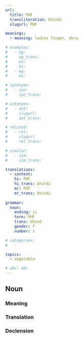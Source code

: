 ```yaml
---
url: 
  title: भिंडी
  transliteration: bhindi
  slugurl: भिंडी

meanings:
  - meaning: ladies finger, okra

# examples:
#   - eg:
#     eg_trans: 
#     en:
#     hi:
#   - eg:
#     en:

# synonyms:
#   - syn: 
#     syn_trans: 

# antonyms:
#   - ant:
#     slugurl:
#     ant_trans: 

# related:
#   - rel:
#     slugurl
#     rel_trans: 

# similar:
#   - sim: 
#     sim_trans: 

translations:
  - context:
    hi: भिंडी
    hi_trans: bhindi
    mr: भिंडी
    mr_trans: bhindi
    
grammar:
  noun:
    ending: ii
    term: भिंडी
    trans: bhind
    gender: f
    number: s

# categories:
#   -

topics:
  - vegetable

# abc: abc   
---
```


## Noun
<!-- <fos :grammar="grammar" :url="url"></fos> -->

### Meaning
<meaning :meanings="meanings" :url="url"></meaning>

<!-- ### Examples
<eg :eg="examples" :url="url"></eg> -->

<!-- ### Synonyms
<syn :syn="synonyms" :url="url"></syn> -->

<!-- ### Antonyms
<ant :ant="antonyms" :url="url"></ant> -->

### Translation
<translation :translation="translations" :url="url"></translation>

### Declension
<noun-decl :grammar="grammar" :url="url"></noun-decl>

<!-- ### Related
<related :related="related" :url="url"></related> -->

<!-- ### Similar
<similar :similar="similar" :url="url"></similar> -->
